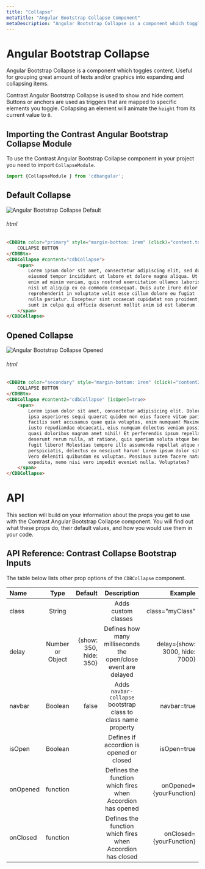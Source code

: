 ```yaml
---
title: "Collapse"
metaTitle: "Angular Bootstrap Collapse Component"
metaDescription: "Angular Bootstrap Collapse is a component which toggles content"
---
```



# Angular Bootstrap Collapse

Angular Bootstrap Collapse is a component which toggles content. Useful for grouping great amount of texts and/or graphics into expanding and collapsing items.

Contrast Angular Bootstrap Collapse is used to show and hide content. Buttons or anchors are used as triggers that are mapped to specific elements you toggle. Collapsing an element will animate the `height` from its current value to `0`.

## Importing the Contrast Angular Bootstrap Collapse Module

To use the Contrast Angular Bootstrap Collapse component in your project you need to import `CollapseModule`.

```typescript
import {CollapseModule } from 'cdbangular';
```

## Default Collapse 

![Angular Bootstrap Collapse Default](https://i.imgur.com/PqwJe4o.gif)

###### html
```html
<CDBBtn color="primary" style="margin-bottom: 1rem" (click)="content.toggleCollapse()">
    COLLAPSE BUTTON
</CDBBtn>
<CDBCollapse #content="cdbCollapse">
    <span>
        Lorem ipsum dolor sit amet, consectetur adipiscing elit, sed do
        eiusmod tempor incididunt ut labore et dolore magna aliqua. Ut
        enim ad minim veniam, quis nostrud exercitation ullamco laboris
        nisi ut aliquip ex ea commodo consequat. Duis aute irure dolor in
        reprehenderit in voluptate velit esse cillum dolore eu fugiat
        nulla pariatur. Excepteur sint occaecat cupidatat non proident,
        sunt in culpa qui officia deserunt mollit anim id est laborum
    </span>
</CDBCollapse>
```

## Opened Collapse

![Angular Bootstrap Collapse Opened](https://i.imgur.com/PqwJe4o.gif)

###### html
```html
<CDBBtn color="secondary" style="margin-bottom: 1rem" (click)="content2.toggleCollapse()">
    COLLAPSE BUTTON
</CDBBtn>
<CDBCollapse #content2="cdbCollapse" [isOpen]=true>
    <span>
        Lorem ipsum dolor sit amet, consectetur adipisicing elit. Dolor harum, molestias ducimus dolorem,
        ipsa asperiores sequi quaerat quidem non eius facere vitae pariatur at voluptatibus sint blanditiis
        facilis sunt accusamus quae quia voluptas, enim numquam! Maxime nulla omnis soluta sequi consequatur
        iusto repudiandae obcaecati, eius numquam delectus veniam possimus fugiat qui nobis neque eveniet
        quasi doloribus magnam amet nihil! Et perferendis ipsum repellat est deserunt. Mollitia labore
        deserunt rerum nulla, at ratione, quis aperiam soluta atque beatae totam incidunt maxime voluptatem
        fugit libero! Molestias tempore illo assumenda repellat atque commodi sint nam illum voluptate a
        perspiciatis, delectus ex nesciunt harum! Lorem ipsum dolor sit amet consectetur adipisicing elit.
        Vero deleniti quibusdam ex voluptas. Possimus autem facere natus a voluptas ad ipsum beatae
        expedita, nemo nisi vero impedit eveniet nulla. Voluptates?
    </span>
</CDBCollapse>
```


# API

This section will build on your information about the props you get to use with the Contrast Angular Bootstrap Collapse component. You will find out what these props do, their default values, and how you would use them in your code.

## API Reference: Contrast Collapse Bootstrap Inputs

The table below lists other prop options of the `CDBCollapse` component.

| Name            | Type        | Default      |   Description| Example      |
| :------------- | :----------: | -----------: | :----------: | -----------: |
| class      | String       |              |Adds custom classes	      |     class="myClass" |
| delay          | Number or Object | {show: 350, hide: 350} | Defines how many milliseconds the open/close event are delayed | delay={show: 3000, hide: 7000} |
| navbar         | Boolean      | false        | Adds `navbar-collapse` bootstrap class to class name property    |     navbar=true |
| isOpen         | Boolean |         | Defines if accordion is opened or closed	      |     isOpen=true |
| onOpened       | function     |              | Defines the function which fires when Accordion has opened  |     onOpened={yourFunction} |
| onClosed       | function     |              | Defines the function which fires when Accordion has closed  |     onClosed={yourFunction} |
